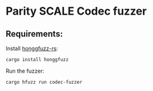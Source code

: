 # Parity SCALE Codec fuzzer

## Requirements:
Install [honggfuzz-rs](https://github.com/rust-fuzz/honggfuzz-rs):
```
cargo install honggfuzz
```

Run the fuzzer:
```
cargo hfuzz run codec-fuzzer
```




